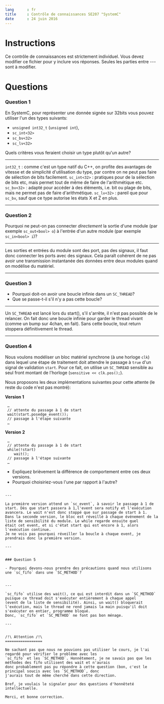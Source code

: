 ```yaml
---
lang      : fr
title     : Contrôle de connaissances SE207 "SystemC"
date      : 24 juin 2016
---
```


# Instructions

Ce contrôle de connaissances est strictement individuel.
Vous devez modifier ce fichier pour y inclure vos réponses. Seules les parties entre *---* sont à modifier.

# Questions

### Question 1

En SystemC, pour représenter une donnée signée sur 32bits vous pouvez utiliser l'un des types suivants:

- `unsigned int32_t` (`unsigned int`),
- `sc_int<32>`
- `sc_bv<32>`
- `sc_lv<32>`

Quels critères vous feraient choisir un type plutôt qu'un autre?

---

 `int32_t` : comme c'est un type natif du C++, on profite des avantages de vitesse et de simplicité d'utilisation du type,
 par contre on ne peut pas faire de sélection de bits facilement.
 `sc_int<32>` : pratiques pour de la sélection de bits etc, mais permet tout de même de faire de l'arithmétique etc.
 `sc_bv<32>` : adapté pour accéder à des éléments, i.e. bit ou plage de bits, mais ne permet pas de faire d'arithmétique.
 `sc_lv<32>` : pareil que pour `sc_bv`, sauf que ce type autorise les états X  et Z en plus.

---

### Question 2

Pourquoi ne peut-on pas connecter *directement* la sortie d'une module (par exemple `sc_out<bool> o`)  à l'entrée d'un autre module (par exemple `sc_in<bool> i`)?

---

Les sorties et entrées du module sont des port, pas des signaux, il faut donc connecter les ports avec des signaux.
Cela paraît cohérent de ne pas avoir une transmission instantanée des données entre deux modules quand on modélise
du matériel.

---

### Question 3

- Pourquoi doit-on avoir une boucle infinie dans un `SC_THREAD`?
- Que se passe-t-il s'il n'y a pas cette boucle?

---

Un `SC_THREAD` est lancé lors du start(), s'il s'arrête, il n'est pas possible de le relancer. On fait donc une boucle infinie pour garder
le thread vivant (comme un bump sur 4chan, en fait). Sans cette boucle, tout return stoppera définitivement le thread.

---

### Question 4

Nous voulons modéliser un bloc matériel synchrone (à une horloge `clk`) dans lequel une étape de traitement doit attendre le passage à `true` d'un signal de validation `start`.
Pour ce fait, on utilise un `SC_THREAD` sensible au seul front montant de l'horloge (`sensitive << clk.pos();`).

Nous proposons les deux implémentations suivantes pour cette attente (le reste du code n'est pas montré):

**Version 1**
```{.cpp}
 …
 // attente du passage à 1 de start
 wait(start.posedge_event());
 // passage à l'étape suivante
 …
```

**Version 2**
```{.cpp}
 …
 // attente du passage à 1 de start
 while(!start)
    wait();
 // passage à l'étape suivante
 …
```

- Expliquez brièvement la différence de comportement entre ces deux versions.
- Pourquoi choisiriez-vous l'une par rapport à l'autre?

```

---

La première version attend un `sc_event`, à savoir le passage à 1 de start. Dès que start passera à 1,l'event sera notify et l'exécution
avancera. Le wait n'est donc stoppé que sur passage de start à 1.
Dans la seconde version, le bloc est réveillé à chaque événement de la liste de sensibilité du module. Le while regarde ensuite quel
était cet event, et si c'état start qui est encore à 1, alors l'exécution continue.
Je ne vois pas pourquoi réveiller la boucle à chaque event, je prendrais donc la première version.

---


### Question 5

- Pourquoi devons-nous prendre des précautions quand nous utilisons une `sc_fifo` dans une `SC_METHOD`?


---

`sc_fifo` utilise des wait(), ce qui est interdit dans un `SC_METHOD` puisque ce thread doit s'exécuter entièrement à chaque appel
(event de la liste de sensibilité). Ainsi, un wait() bloquerait l'exécution, mais le thread ne rend jamais la main puisqu'il doit
s'exécuter en entier, programme bloqué.
Donc, `sc_fifo` et `SC_METHOD` ne font pas bon ménage.

---


/!\ Attention /!\
=================

Ne sachant pas que nous ne pouvions pas utiliser le cours, je l'ai regardé pour vérifier le problème avec les
`sc_fifo` et les `SC_METHOD`. Honnêtement, je ne savais pas que les méthodes des fifo utilisent des wait et n'aurais
donc probablement pas pu répondre à cette question (bon, c'est le principal soucis avec les `SC_METHOD`, donc
j'aurais tout de même cherché dans cette direction.

Bref, je voulais le signaler pour des questions d'honnêteté intellectuelle.

Merci, et bonne correction.
